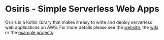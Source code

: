 # Osiris - Simple Serverless Web Apps

Osiris is a Kotlin library that makes it easy to write and deploy serverless web applications on AWS. For more details please see the [website](http://www.osiris.ws/), the [wiki](https://github.com/cjkent/osiris/wiki/Getting-Started) or the [example projects](https://github.com/cjkent/osiris-examples).

